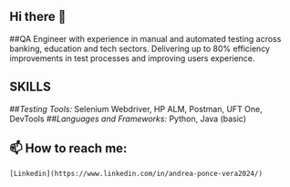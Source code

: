 ## Hi there 👋
##QA Engineer with experience in manual and automated testing across banking, education and tech sectors. 
Delivering up to 80% efficiency improvements in test processes and improving users experience.

## SKILLS
##*Testing Tools:* Selenium Webdriver, HP ALM, Postman, UFT One, DevTools 
##*Languages and Frameworks:* Python, Java (basic) 


## 📫 How to reach me: 
    [Linkedin](https://www.linkedin.com/in/andrea-ponce-vera2024/)

<!--
**apv1234/apv1234** is a ✨ _special_ ✨ repository because its `README.md` (this file) appears on your GitHub profile.
